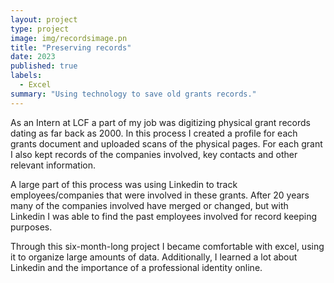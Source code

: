 ```yaml
---
layout: project
type: project
image: img/recordsimage.pn
title: "Preserving records"
date: 2023
published: true
labels:
  - Excel
summary: "Using technology to save old grants records."
---
```


As an Intern at LCF a part of my job was digitizing physical grant records dating as far back as 2000. In this process I created a profile for each grants document and uploaded scans of the physical pages. For each grant I also kept records of the companies involved, key contacts and other relevant information. 

A large part of this process was using Linkedin to track employees/companies that were involved in these grants. After 20 years many of the companies involved have merged or changed, but with Linkedin I was able to find the past employees involved for record keeping purposes. 

Through this six-month-long project I became comfortable with excel, using it to organize large amounts of data. Additionally, I learned a lot about Linkedin and the importance of a professional identity online. 
